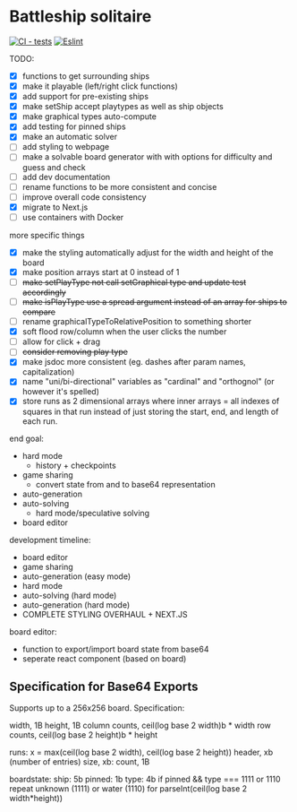 # Battleship solitaire

[![CI - tests](https://github.com/gnattily/battleship-solitaire/actions/workflows/vitest.yml/badge.svg)](https://github.com/gnattily/battleship-solitaire/actions/workflows/vitest.yml) [![Eslint](https://github.com/lgrom/battleship-solitaire/actions/workflows/eslint.yml/badge.svg)](https://github.com/lgrom/battleship-solitaire/actions/workflows/eslint.yml)

TODO:

- [X] functions to get surrounding ships
- [X] make it playable (left/right click functions)
- [X] add support for pre-existing ships
- [X] make setShip accept playtypes as well as ship objects
- [X] make graphical types auto-compute
- [X] add testing for pinned ships
- [X] make an automatic solver
- [ ] add styling to webpage
- [ ] make a solvable board generator with with options for difficulty and guess and check
- [ ] add dev documentation
- [ ] rename functions to be more consistent and concise
- [ ] improve overall code consistency
- [X] migrate to Next.js
- [ ] use containers with Docker

more specific things

- [X] make the styling automatically adjust for the width and height of the board
- [X] make position arrays start at 0 instead of 1
- [ ] ~~make setPlayType not call setGraphical type and update test accordingly~~
- [ ] ~~make isPlayType use a spread argument instead of an array for ships to compare~~
- [ ] rename graphicalTypeToRelativePosition to something shorter
- [X] soft flood row/column when the user clicks the number
- [ ] allow for click + drag
- [ ] ~~consider removing play type~~
- [X] make jsdoc more consistent (eg. dashes after param names, capitalization)
- [X] name "uni/bi-directional" variables as "cardinal" and "orthognol" (or however it's spelled)
- [X] store runs as 2 dimensional arrays where inner arrays = all indexes of squares in that run instead of just storing the start, end, and length of each run.

end goal:

- hard mode
  - history + checkpoints
- game sharing
  - convert state from and to base64 representation
- auto-generation
- auto-solving
  - hard mode/speculative solving
- board editor

development timeline:

- board editor
- game sharing
- auto-generation (easy mode)
- hard mode
- auto-solving (hard mode)
- auto-generation (hard mode)
- COMPLETE STYLING OVERHAUL + NEXT.JS

board editor:

- function to export/import board state from base64
- seperate react component (based on board)

## Specification for Base64 Exports

Supports up to a 256x256 board.
Specification:

width, 1B
height, 1B
column counts, ceil(log base 2 width)b \* width
row counts, ceil(log base 2 height)b \* height

runs:
  x = max(ceil(log base 2 width), ceil(log base 2 height))
  header, xb (number of entries)
  size, xb: count, 1B

boardstate:
  ship: 5b
    pinned: 1b
    type: 4b
  if pinned && type === 1111 or 1110
    repeat unknown (1111) or water (1110) for parseInt(ceil(log base 2 width*height))
